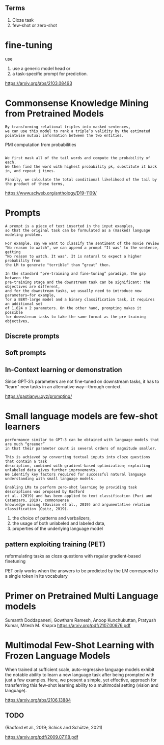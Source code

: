 

## Terms 

1. Cloze task
1. few-shot or zero-shot

# fine-tuning

use 
1. use a generic model head or 
2. a task-specific prompt for prediction.

https://arxiv.org/abs/2103.08493

# Commonsense Knowledge Mining from Pretrained Models

 ```
 By transforming relational triples into masked sentences, 
 we can use this model to rank a triple’s validity by the estimated pointwise mutual information between the two entities.
 ```

PMI computation from probabilities
```

We first mask all of the tail words and compute the probability of each. 
We then find the word with highest probability pk, substitute it back in, and repeat j times.

Finally, we calculate the total conditional likelihood of the tail by the product of these terms,

```

 https://www.aclweb.org/anthology/D19-1109/

# Prompts
 
```
A prompt is a piece of text inserted in the input examples, 
so that the original task can be formulated as a (masked) language modeling problem. 

For example, say we want to classify the sentiment of the movie review 
"No reason to watch", we can append a prompt "It was" to the sentence, getting 
"No reason to watch. It was". It is natural to expect a higher probability from 
the LM to generate "terrible" than “great” then.
```

```
In the standard “pre-training and fine-tuning” paradigm, the gap between the 
pre-training stage and the downstream task can be significant: the objectives are different, 
and for the downstream tasks, we usually need to introduce new parameters—for example, 
for a BERT-large model and a binary classification task, it requires an additional set 
of 1,024 x 2 parameters. On the other hand, prompting makes it possible 
for downstream tasks to take the same format as the pre-training objectives,

```

## Discrete prompts

## Soft prompts

## In-Context learning or demonstration

Since GPT-3’s parameters are not fine-tuned on downstream tasks, it has to "learn" new tasks in an alternative way—through context.

https://gaotianyu.xyz/prompting/


# Small language models are few-shot learners

```
performance similar to GPT-3 can be obtained with language models that are much “greener” 
in that their parameter count is several orders of magnitude smaller. 

This is achieved by converting textual inputs into cloze questions that contain a task
description, combined with gradient-based optimization; exploiting unlabeled data gives further improvements. 
We identify key factors required for successful natural language understanding with small language models.

```

```
Enabling LMs to perform zero-shot learning by providing task descriptions was proposed by Radford
et al. (2019) and has been applied to text classification (Puri and Catanzaro, 2019), commonsense
knowledge mining (Davison et al., 2019) and argumentative relation classification (Opitz, 2019).
```

1. the choice of patterns and verbalizers, 
2. the usage of both unlabeled and labeled data, 
2. properties of the underlying language model

## pattern exploiting training (PET)

reformulating tasks as cloze questions with regular gradient-based finetuning

PET only works when the answers to be predicted by the LM correspond to a single token in its vocabulary

# Primer on Pretrained Multi Language models

Sumanth Doddapaneni, Gowtham Ramesh, Anoop Kunchukuttan, Pratyush Kumar, Mitesh M. Khapra
https://arxiv.org/pdf/2107.00676.pdf

# Multimodal Few-Shot Learning with Frozen Language Models

When trained at sufficient scale, auto-regressive language models exhibit the notable ability to learn a new language task after being prompted with just a few examples. Here, we present a simple, yet effective, approach for transferring this few-shot learning ability to a multimodal setting (vision and language).

https://arxiv.org/abs/2106.13884


## TODO

(Radford et al., 2019; Schick and Schütze, 2021)


https://arxiv.org/pdf/2009.07118.pdf


